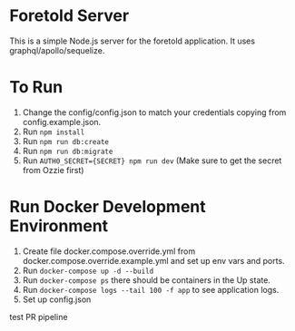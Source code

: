 # Foretold Server
This is a simple Node.js server for the foretold application. It uses graphql/apollo/sequelize.

# To Run
1. Change the config/config.json to match your credentials copying from config.example.json.
2. Run ``npm install``
3. Run ``npm run db:create``
4. Run ``npm run db:migrate``
5. Run ``AUTH0_SECRET={SECRET} npm run dev`` (Make sure to get the secret from Ozzie first)

# Run Docker Development Environment
1. Create file docker.compose.override.yml from docker.compose.override.example.yml and set up env vars and ports.
2. Run ``docker-compose up -d --build``
3. Run ``docker-compose ps`` there should be containers in the Up state.
4. Run ``docker-compose logs --tail 100 -f app`` to see application logs.
5. Set up config.json


test PR pipeline
